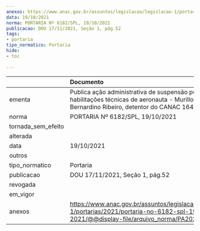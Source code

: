 ```yaml
---
anexos: https://www.anac.gov.br/assuntos/legislacao/legislacao-1/portarias/2021/portaria-no-6182-spl-19-10-2021/@@display-file/arquivo_norma/PA2021-6182.pdf
data: 19/10/2021
norma: PORTARIA Nº 6182/SPL, 19/10/2021
publicacao: DOU 17/11/2021, Seção 1, pág.52
tags:
- portaria
tipo_normatico: Portaria
hide: 
- toc 
 
---
```


|                    | Documento                                                                                                                                             |
|:-------------------|:------------------------------------------------------------------------------------------------------------------------------------------------------|
| ementa             | Publica ação administrativa de suspensão punitiva de habilitações técnicas de aeronauta - Murillo Cesar Bernardino Ribeiro, detentor do CANAC 164957. |
| norma              | PORTARIA Nº 6182/SPL, 19/10/2021                                                                                                                      |
| tornada_sem_efeito |                                                                                                                                                       |
| alterada           |                                                                                                                                                       |
| data               | 19/10/2021                                                                                                                                            |
| outros             |                                                                                                                                                       |
| tipo_normatico     | Portaria                                                                                                                                              |
| publicacao         | DOU 17/11/2021, Seção 1, pág.52                                                                                                                       |
| revogada           |                                                                                                                                                       |
| em_vigor           |                                                                                                                                                       |
| anexos             | https://www.anac.gov.br/assuntos/legislacao/legislacao-1/portarias/2021/portaria-no-6182-spl-19-10-2021/@@display-file/arquivo_norma/PA2021-6182.pdf  |